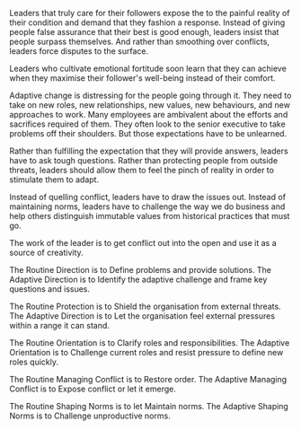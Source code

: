 Leaders that truly care for their followers expose the to the painful reality of their condition and demand that they fashion a response. Instead of giving people false assurance that their best is good enough, leaders insist that people surpass themselves. And rather than smoothing over conflicts, leaders force disputes to the surface.

Leaders who cultivate emotional fortitude soon learn that they can achieve when they maximise their follower's well-being instead of their comfort.

Adaptive change is distressing for the people going through it. They need to take on new roles, new relationships, new values, new behaviours, and new approaches to work. Many employees are ambivalent about the efforts and sacrifices required of them. They often look to the senior executive to take problems off their shoulders. But those expectations have to be unlearned.

Rather than fulfilling the expectation that they will provide answers, leaders have to ask tough questions. Rather than protecting people from outside threats, leaders should allow them to feel the pinch of reality in order to stimulate them to adapt.

Instead of quelling conflict, leaders have to draw the issues out. Instead of maintaining norms, leaders have to challenge the way we do business and help others distinguish immutable values from historical practices that must go.

The work of the leader is to get conflict out into the open and use it as a source of creativity.

The Routine Direction is to Define problems and provide solutions. The Adaptive Direction is to Identify the adaptive challenge and frame key questions and issues.

The Routine Protection is to Shield the organisation from external threats. The Adaptive Direction is to Let the organisation feel external pressures within a range it can stand.

The Routine Orientation is to Clarify roles and responsibilities. The Adaptive Orientation is to Challenge current roles and resist pressure to define new roles quickly.

The Routine Managing Conflict is to Restore order. The Adaptive Managing Conflict is to Expose conflict or let it emerge.

The Routine Shaping Norms is to let Maintain norms. The Adaptive Shaping Norms is to Challenge unproductive norms.

